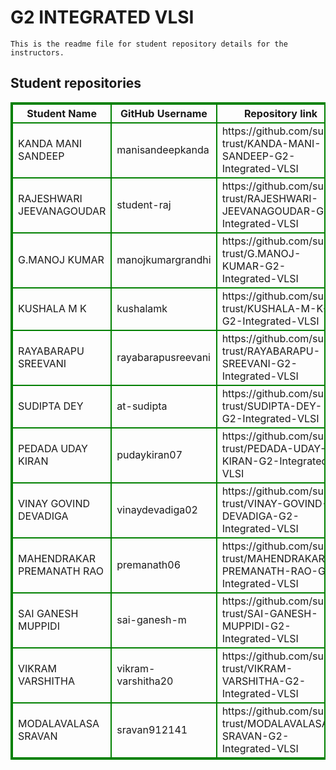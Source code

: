 # G2 INTEGRATED VLSI
    This is the readme file for student repository details for the instructors.
## Student repositories 
<table style="border : 2px solid green; width:100%;">
<tr >
<th style="border : 2px solid green;">Student Name</th>
<th style="border : 2px solid green;">GitHub Username</th>
<th style="border : 2px solid green;">Repository link</th>
</tr>
<tr style="border : 2px solid green;">
<td style="border : 2px solid green;">KANDA MANI SANDEEP</td> 

<td style="border : 2px solid green;">manisandeepkanda</td> 

<td style="border : 2px solid green;">https://github.com/sure-trust/KANDA-MANI-SANDEEP-G2-Integrated-VLSI</td> 
</tr>

<tr style="border : 2px solid green;">
<td style="border : 2px solid green;">RAJESHWARI JEEVANAGOUDAR</td> 

<td style="border : 2px solid green;">student-raj</td> 

<td style="border : 2px solid green;">https://github.com/sure-trust/RAJESHWARI-JEEVANAGOUDAR-G2-Integrated-VLSI</td> 
</tr>

<tr style="border : 2px solid green;">
<td style="border : 2px solid green;">G.MANOJ KUMAR</td> 

<td style="border : 2px solid green;">manojkumargrandhi</td> 

<td style="border : 2px solid green;">https://github.com/sure-trust/G.MANOJ-KUMAR-G2-Integrated-VLSI</td> 
</tr>

<tr style="border : 2px solid green;">
<td style="border : 2px solid green;">KUSHALA M K</td> 

<td style="border : 2px solid green;">kushalamk</td> 

<td style="border : 2px solid green;">https://github.com/sure-trust/KUSHALA-M-K-G2-Integrated-VLSI</td> 
</tr>

<tr style="border : 2px solid green;">
<td style="border : 2px solid green;">RAYABARAPU SREEVANI</td> 

<td style="border : 2px solid green;">rayabarapusreevani</td> 

<td style="border : 2px solid green;">https://github.com/sure-trust/RAYABARAPU-SREEVANI-G2-Integrated-VLSI</td> 
</tr>

<tr style="border : 2px solid green;">
<td style="border : 2px solid green;">SUDIPTA DEY</td> 

<td style="border : 2px solid green;">at-sudipta</td> 

<td style="border : 2px solid green;">https://github.com/sure-trust/SUDIPTA-DEY-G2-Integrated-VLSI</td> 
</tr>

<tr style="border : 2px solid green;">
<td style="border : 2px solid green;">PEDADA UDAY KIRAN</td> 

<td style="border : 2px solid green;">pudaykiran07</td> 

<td style="border : 2px solid green;">https://github.com/sure-trust/PEDADA-UDAY-KIRAN-G2-Integrated-VLSI</td> 
</tr>

<tr style="border : 2px solid green;">
<td style="border : 2px solid green;">VINAY GOVIND DEVADIGA</td> 

<td style="border : 2px solid green;">vinaydevadiga02</td> 

<td style="border : 2px solid green;">https://github.com/sure-trust/VINAY-GOVIND-DEVADIGA-G2-Integrated-VLSI</td> 
</tr>

<tr style="border : 2px solid green;">
<td style="border : 2px solid green;">MAHENDRAKAR PREMANATH RAO</td> 

<td style="border : 2px solid green;">premanath06</td> 

<td style="border : 2px solid green;">https://github.com/sure-trust/MAHENDRAKAR-PREMANATH-RAO-G2-Integrated-VLSI</td> 
</tr>

<tr style="border : 2px solid green;">
<td style="border : 2px solid green;">SAI GANESH MUPPIDI</td> 

<td style="border : 2px solid green;">sai-ganesh-m</td> 

<td style="border : 2px solid green;">https://github.com/sure-trust/SAI-GANESH-MUPPIDI-G2-Integrated-VLSI</td> 
</tr>

<tr style="border : 2px solid green;">
<td style="border : 2px solid green;">VIKRAM VARSHITHA</td> 

<td style="border : 2px solid green;">vikram-varshitha20</td> 

<td style="border : 2px solid green;">https://github.com/sure-trust/VIKRAM-VARSHITHA-G2-Integrated-VLSI</td> 
</tr>

<tr style="border : 2px solid green;">
<td style="border : 2px solid green;">MODALAVALASA SRAVAN</td> 

<td style="border : 2px solid green;">sravan912141</td> 

<td style="border : 2px solid green;">https://github.com/sure-trust/MODALAVALASA-SRAVAN-G2-Integrated-VLSI</td> 
</tr>
